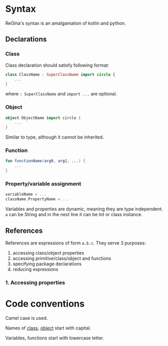 # Syntax

ReGIna's syntax is an amalgamation of kotlin and python.

## Declarations

### Class

Class declaration should satisfy following format:

```kotlin 
class ClassName : SuperClassName import circle {
    ...
}
```

where `: SuperClassName` and `import ...` are optional.

### Object

```kotlin
object ObjectName import circle {
    ...
}
```

Similar to type, although it cannot be inherited.

### Function

```kotlin
fun functionName(arg0, arg1, ...) {
    ...
}
```

### Property/variable assignment

```kotlin
variableName = ...
className.PropertyName = ...
```

Variables and properties are dynamic, meaning they are type independent. `a` can be String and in the next line it can
be Int or class instance.

## References

References are expressions of form `a.b.c`. They serve 3 purposes:

1. accessing class/object properties
2. accessing primitive/class/object and functions
3. specifying package declarations
4. reducing expressions

### 1. Accessing properties

# Code conventions

Camel case is used.

Names of [class](Syntax.md/###Class), [object](Syntax.md/###Object) start with capital.

Variables, functions start with lowercase letter.